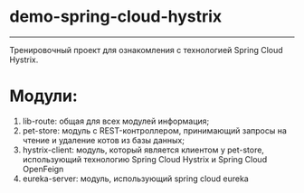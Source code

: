 # demo-spring-cloud-hystrix

--- 

Тренировочный проект для ознакомления с технологией Spring Cloud Hystrix.

# Модули:

1. lib-route: общая для всех модулей информация;
2. pet-store: модуль с REST-контроллером, принимающий запросы на чтение и удаление котов из базы данных;
3. hystrix-client: модуль, который является клиентом у pet-store, использующий технологию Spring Cloud Hystrix и Spring Cloud OpenFeign
4. eureka-server: модуль, использующий spring cloud eureka
